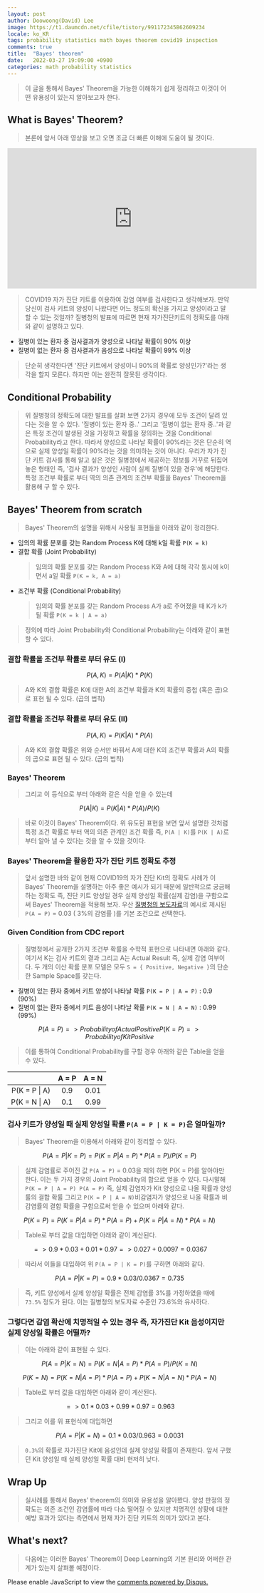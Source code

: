 ```yaml
---
layout: post
author: Doowoong(David) Lee
image: https://t1.daumcdn.net/cfile/tistory/991172345B62609234
locale: ko_KR
tags: probability statistics math bayes theorem covid19 inspection
comments: true
title:  "Bayes' theorem"
date:   2022-03-27 19:09:00 +0900
categories: math probability statistics
---
```



> 이 글을 통해서 Bayes' Theorem을 가능한 이해하기 쉽게 정리하고 이것이 어떤 유용성이 있는지 알아보고자 한다.

## What is Bayes' Theorem?

> 본론에 앞서 아래 영상을 보고 오면 조금 더 빠른 이해에 도움이 될 것이다.

<iframe width="560" height="315" src="https://www.youtube.com/embed/XQoLVl31ZfQ" title="YouTube video player" frameborder="0" allow="accelerometer; autoplay; clipboard-write; encrypted-media; gyroscope; picture-in-picture" allowfullscreen></iframe>

> COVID19 자가 진단 키트를 이용하여 감염 여부를 검사한다고 생각해보자. 만약 당신이 검사 키트의 양성이 나왔다면 어느 정도의 확신을 가지고 양성이라고 말할 수 있는 것일까? 질병청의 발표에 따르면 현재 자가진단키트의 정확도를 아래와 같이 설명하고 있다.

- 질병이 있는 환자 중 검사결과가 양성으로 나타날 확률이 90% 이상
- 질병이 없는 환자 중 검사결과가 음성으로 나타날 확률이 99% 이상

> 단순히 생각한다면 '진단 키트에서 양성이니 90%의 확률로 양성인가?'라는 생각을 할지 모른다. 하지만 이는 완전히 잘못된 생각이다.

## Conditional Probability

> 위 질병청의 정확도에 대한 발표를 살펴 보면 2가지 경우에 모두 조건이 달려 있다는 것을 알 수 있다. '질병이 있는 환자 중..' 그리고 '질병이 없는 환자 중..'과 같은 특정 조건이 발생된 것을 가정하고 확률을 정의하는 것을 Conditional Probability라고 한다. 따라서 양성으로 나타날 확률이 90%라는 것은 단순히 역으로 실제 양성일 확률이 90%라는 것을 의미하는 것이 아니다. 우리가 자가 진단 키트 검사를 통해 알고 싶은 것은 질병청에서 제공하는 정보를 거꾸로 뒤집어 놓은 형태인 즉, '검사 결과가 양성인 사람이 실제 질병이 있을 경우'에 해당한다. 특정 조건부 확률로 부터 역의 의존 관계의 조건부 확률을 Bayes' Theorem을 활용해 구 할 수 있다.

## Bayes' Theorem from scratch

> Bayes' Theorem의 설명을 위해서 사용될 표현들을 아래와 같이 정리한다.

- 임의의 확률 분포를 갖는 Random Process K에 대해 k일 확률 ```P(K = k)```
- 결합 확률 (Joint Probability)
  > 임의의 확률 분포를 갖는 Random Process K와 A에 대해 각각 동시에 k이면서 a일 확률 ```P(K = k, A = a)```
- 조건부 확률 (Conditional Probability)
  > 임의의 확률 분포를 갖는 Random Process A가 a로 주어졌을 때 K가 k가 될 확률 ```P(K = k | A = a)```  

> 정의에 따라 Joint Probability와 Conditional Probability는 아래와 같이 표현할 수 있다.

### 결합 확률을 조건부 확률로 부터 유도 (I)

```math
P(A,K) = P(A | K) * P(K)
```

> A와 K의 결합 확률은 K에 대한 A의 조건부 확률과 K의 확률의 중첩 (혹은 곱)으로 표현 될 수 있다. (곱의 법칙)

### 결합 확률을 조건부 확률로 부터 유도 (II)

```math
P(A,K) = P(K | A) * P(A)
```

> A와 K의 결합 확률은 위와 순서만 바꿔서 A에 대한 K의 조건부 확률과 A의 확률의 곱으로 표현 될 수 있다. (곱의 법칙)

### Bayes' Theorem

> 그리고 이 등식으로 부터 아래와 같은 식을 얻을 수 있는데

```math
P(A | K) = P(K | A) * P(A) / P(K)
```

> 바로 이것이 Bayes' Theorem이다. 위 유도된 표현을 보면 앞서 설명한 것처럼 특정 조건 확률로 부터 역의 의존 관계인 조건 확률 즉, ```P(A | K)```를 ```P(K | A)```로 부터 알아 낼 수 있다는 것을 알 수 있을 것이다.

### Bayes' Theorem을 활용한 자가 진단 키트 정확도 추정

> 앞서 설명한 바와 같이 현재 COVID19의 자가 진단 Kit의 정확도 사례가 이 Bayes' Theorem을 설명하는 아주 좋은 예시가 되기 때문에 일반적으로 궁금해 하는 정확도 즉, 진단 키트 양성일 경우 실제 양성일 확률(실제 감염)을 구함으로써 Bayes' Theorem을 적용해 보자. 우산 [질병청의 보도자료](https://www.mfds.go.kr/brd/m_99/view.do?seq=46123)의 예시로 제시된 ```P(A = P)``` = 0.03 ( 3%의 감염률 )를 기본 조건으로 선택한다.

### Given Condition from CDC report

> 질병청에서 공개한 2가지 조건부 확률을 수학적 표현으로 나타내면 아래와 같다. 여기서 K는 검사 키트의 결과 그리고 A는 Actual Result 즉, 실제 감염 여부이다. 두 개의 이산 확률 분포 모델은 모두 ```S = { Positive, Negative }```의 단순한 Sample Space를 갖는다.

- 질병이 있는 환자 중에서 키트 양성이 나타날 확률 ```P(K = P | A = P)``` : 0.9 (90%)
- 질병이 없는 환자 중에서 키트 음성이 나타날 확률 ```P(K = N | A = N)``` : 0.99 (99%)

```math
P(A = P) => Probability of Actual Positive
P(K = P) => Probability of Kit Positive
 ```

> 이를 통하여 Conditional Probability를 구할 경우 아래와 같은 Table을 얻을 수 있다.

|   | A = P | A = N |
|:-:|:-:|:-:|
|P(K = P \| A) |  0.9  |  0.01  |
|P(K = N \| A) |  0.1  |  0.99 |

### 검사 키트가 양성일 때 실제 양성일 확률 ```P(A = P | K = P)```은 얼마일까?

> Bayes' Theorem을 이용해서 아래와 같이 정리할 수 있다.

```math
P(A = P | K = P) = P(K = P | A = P) * P(A = P) / P(K = P)
```

> 실제 감염률로 주어진 값 ```P(A = P)``` = 0.03을 제외 하면 P(K = P)를 알아야만 한다. 이는 두 가지 경우의 Joint Probability의 합으로 얻을 수 있다. 다시말해 ```P(K = P | A = P) P(A = P)``` 즉, 실제 감염자가 Kit 양성으로 나올 확률과 양성률의 결합 확률 그리고 ```P(K = P | A = N)```비감염자가 양성으로 나올 확률과 비감염률의 결합 확률을 구함으로써 얻을 수 있으며 아래와 같다.

```math
 P(K = P) = 
     P(K = P | A = P) * P(A = P) + P(K = P | A = N) * P(A = N)
```

> Table로 부터 값을 대입하면 아래와 같이 계산된다.

```math
=> 0.9 * 0.03 + 0.01 * 0.97
=> 0.027 + 0.0097

= 0.0367
```

> 따라서 이들을 대입하여 위 ```P(A = P | K = P)```를 구하면 아래와 같다.

```math
P(A = P | K = P) = 0.9 * 0.03  / 0.0367 = 0.735
```

> 즉, 키트 양성에서 실제 양성일 확률은 전체 감염률 3%를 가정하였을 때에 ```73.5%``` 정도가 된다. 이는 질병청의 보도자료 수준인 73.6%와 유사하다.

### 그렇다면 감염 확산에 치명적일 수 있는 경우 즉, 자가진단 Kit 음성이지만 실제 양성일 확률은 어떨까?

> 이는 아래와 같이 표현될 수 있다.

```math
P(A = P | K = N) = P(K = N | A = P) * P(A = P) / P(K = N)
```

```math
P(K = N) = 
    P(K = N | A = P) * P(A = P) + P(K = N | A = N) * P(A = N) 
```

> Table로 부터 값을 대입하면 아래와 같이 계산된다.

```math
=> 0.1 * 0.03 + 0.99 * 0.97

= 0.963
```

> 그리고 이를 위 표현식에 대입하면

```math
P(A = P | K = N) = 0.1 * 0.03 / 0.963
                 = 0.0031
```

> ```0.3%```의 확률로 자가진단 Kit에 음성인데 실제 양성일 확률이 존재한다. 앞서 구했던 Kit 양성일 때 실제 양성일 확률 대비 현저히 낮다.

## Wrap Up

> 실사례를 통해서 Bayes' theorem의 의미와 유용성을 알아봤다. 양성 판정의 정확도는 의존 조건인 감염률에 따라 다소 떨어질 수 있지만 치명적인 상황에 대한 예방 효과가 있다는 측면에서 현재 자가 진단 키트의 의미가 있다고 본다.

## What's next?

> 다음에는 이러한 Bayes' Theorem이 Deep Learning의 기본 원리와 어떠한 관계가 있는지 살펴볼 예정이다.


<div id="disqus_thread"></div>
<script>
    /**
    *  RECOMMENDED CONFIGURATION VARIABLES: EDIT AND UNCOMMENT THE SECTION BELOW TO INSERT DYNAMIC VALUES FROM YOUR PLATFORM OR CMS.
    *  LEARN WHY DEFINING THESE VARIABLES IS IMPORTANT: https://disqus.com/admin/universalcode/#configuration-variables    */
    var disqus_config = function () {
    this.page.url = "https://fritzprix.github.io/math/probability/2022/03/27/bayes-theorem.html";  // Replace PAGE_URL with your page's canonical URL variable
    this.page.identifier = PAGE_IDENTIFIER; // Replace PAGE_IDENTIFIER with your page's unique identifier variable
    };
    (function() {
        var d = document, s = d.createElement('script');
        s.src = 'https://fritzprix.disqus.com/embed.js';
        s.setAttribute('data-timestamp', +new Date());
        (d.head || d.body).appendChild(s);
    })();
</script>
<noscript>Please enable JavaScript to view the <a href="https://disqus.com/?ref_noscript">comments powered by Disqus.</a></noscript>
